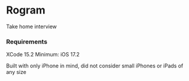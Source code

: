 # Rogram
Take home interview

### Requirements
XCode 15.2
Minimum: iOS 17.2

Built with only iPhone in mind, did not consider small iPhones or iPads of any size
